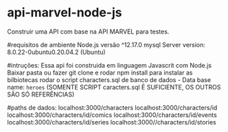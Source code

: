 # api-marvel-node-js
Construir uma API com base na API MARVEL para testes.

#requisitos de ambiente
Node.js versão ^12.17.0 
mysql Server version: 8.0.22-0ubuntu0.20.04.2 (Ubuntu)

#intruções:
Essa api foi construida em linguagem Javascrit com Node.js
Baixar pasta ou fazer git clone e rodar npm install para instalar as bilbiotecas
rodar o script characters.sql de banco de dados - Data base name: `heroes`
(SOMENTE SCRIPT caracters.sql É SUFICIENTE, OS OUTROS SÃO SÓ REFERÊNCIAS)

#paths de dados:
localhost:3000/characters
localhost:3000/characters/id
localhost:3000/characters/id/comics
localhost:3000/characters/id/events
localhost:3000/characters/id/series
localhost:3000//characters/id/stories

